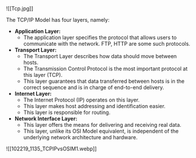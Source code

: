 ![[Tcp.jpg]]

The TCP/IP Model has four layers, namely:

-   **Application Layer:**
    -   The application layer specifies the protocol that allows users to communicate with the network. FTP, HTTP are some such protocols.
-   **Transport Layer:**
    -   The Transport Layer describes how data should move between hosts.
    -   The Transmission Control Protocol is the most important protocol at this layer (TCP).
    -   This layer guarantees that data transferred between hosts is in the correct sequence and is in charge of end-to-end delivery.
-   **Internet Layer:**
    -   The Internet Protocol (IP) operates on this layer.
    -   This layer makes host addressing and identification easier.
    -   This layer is responsible for routing.
-   **Network Interface Layer:**
    -   This layer offers the means for delivering and receiving real data.
    -   This layer, unlike its OSI Model equivalent, is independent of the underlying network architecture and hardware.

![[102219_1135_TCPIPvsOSIM1.webp]]


